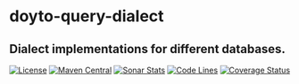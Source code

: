 # doyto-query-dialect
Dialect implementations for different databases.
---
[![License](https://img.shields.io/:license-apache-brightgreen.svg)](https://www.apache.org/licenses/LICENSE-2.0.html)
[![Maven Central](https://maven-badges.herokuapp.com/maven-central/win.doyto/doyto-query-dialect/badge.svg)](https://maven-badges.herokuapp.com/maven-central/win.doyto/doyto-query-dialect/)
[![Sonar Stats](https://sonarcloud.io/api/project_badges/measure?project=win.doyto%3Adoyto-query-dialect&metric=alert_status)](https://sonarcloud.io/dashboard?id=win.doyto%3Adoyto-query-dialect)
[![Code Lines](https://sonarcloud.io/api/project_badges/measure?project=win.doyto%3Adoyto-query-dialect&metric=ncloc)](https://sonarcloud.io/component_measures?id=win.doyto%3Adoyto-query-dialect&metric=ncloc)
[![Coverage Status](https://sonarcloud.io/api/project_badges/measure?project=win.doyto%3Adoyto-query-dialect&metric=coverage)](https://sonarcloud.io/component_measures?id=win.doyto%3Adoyto-query-dialect&metric=coverage)

